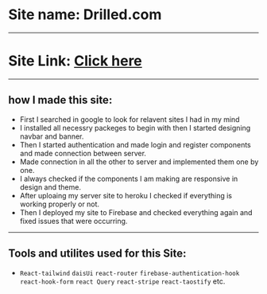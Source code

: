 # Site name: Drilled.com

---

# Site Link: <a href="https://drilled-74880.web.app/">Click here</a>

---

## how I made this site:

- First I searched in google to look for relavent sites I had in my mind
- I installed all necessry packeges to begin with then I started designing navbar and banner.
- Then I started authentication and made login and register components and made connection between server.
- Made connection in all the other to server and implemented them one by one.
- I always checked if the components I am making are responsive in design and theme.
- After uploaing my server site to heroku I checked if everything is working properly or not.
- Then I deployed my site to Firebase and checked everything again and fixed issues that were occurring.

---

## Tools and utilites used for this Site:

- `React-tailwind` `daisUi` `react-router` `firebase-authentication-hook` `react-hook-form` `react Query` `react-stripe` `react-taostify` etc.
